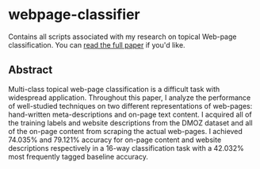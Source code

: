 # webpage-classifier
Contains all scripts associated with my research on topical Web-page classification. You can [read the full paper](https://www.sharelatex.com/project/566c8ecce6b6856f3d74918d) if you'd like.

## Abstract
Multi-class topical web-page classification is a difficult task with widespread application. Throughout this paper, I analyze the performance of well-studied techniques on two different representations of web-pages: hand-written meta-descriptions and on-page text content. I acquired all of the training labels and website descriptions from the DMOZ dataset and all of the on-page content from scraping the actual web-pages. I achieved 74.035\% and 79.121\% accuracy for on-page content and website descriptions respectively in a 16-way classification task with a 42.032\% most frequently tagged baseline accuracy.


